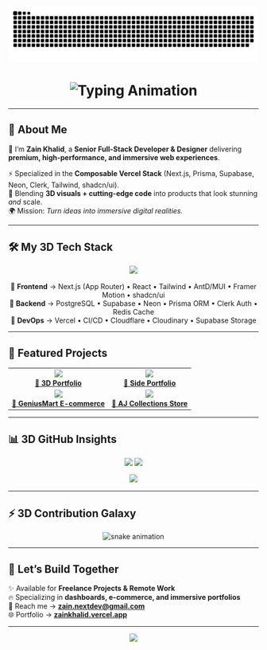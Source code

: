 <!-- 🚀 NEXT-LEVEL 3D IMMERSIVE GITHUB README -->

<!-- 🎇 3D Gradient Banner -->
<p align="center">
  <img src="https://raw.githubusercontent.com/Platane/snk/output/github-contribution-grid-snake-dark.svg" alt="3D Snake Animation" />
</p>

<h1 align="center">
  <img src="https://readme-typing-svg.herokuapp.com?font=Orbitron&size=34&duration=3000&pause=500&color=00F5D4&center=true&vCenter=true&width=750&lines=🚀+Zain+Khalid;Senior+Full-Stack+Developer;Composable+Vercel+Stack+Specialist;Architecting+Elite+Web+Platforms" alt="Typing Animation" />
</h1>

---

## 🌌 About Me  

💎 I’m **Zain Khalid**, a **Senior Full-Stack Developer & Designer** delivering  
**premium, high-performance, and immersive web experiences**.  

⚡ Specialized in the **Composable Vercel Stack** (Next.js, Prisma, Supabase, Neon, Clerk, Tailwind, shadcn/ui).  
🎨 Blending **3D visuals + cutting-edge code** into products that look stunning *and* scale.  
🌍 Mission: *Turn ideas into immersive digital realities.*  

---

## 🛠️ My 3D Tech Stack  

<p align="center">
  <img src="https://skillicons.dev/icons?i=nextjs,react,ts,tailwind,scss,styledcomponents,prisma,postgres,redis,supabase,nodejs,vercel,cloudflare,threejs,figma,git,github&perline=8" />
</p>

<div align="center">

🔹 **Frontend** → Next.js (App Router) • React • Tailwind • AntD/MUI • Framer Motion • shadcn/ui  
🔹 **Backend** → PostgreSQL • Supabase • Neon • Prisma ORM • Clerk Auth • Redis Cache  
🔹 **DevOps** → Vercel • CI/CD • Cloudflare • Cloudinary • Supabase Storage  

</div>

---

## 🌟 Featured Projects  

<table>
<tr>
<td align="center">
  <a href="https://zainkhalid.vercel.app" target="_blank">
    <img src="https://github-readme-stats.vercel.app/api/pin/?username=zainnextdev&repo=zain-khalid-portfolio&theme=vision-friendly-dark&border_color=00F5D4&border_radius=15" /><br/>
    <b>🔮 3D Portfolio</b>
  </a>
</td>
<td align="center">
  <a href="https://zaindevportfolio.vercel.app" target="_blank">
    <img src="https://github-readme-stats.vercel.app/api/pin/?username=zainnextdev&repo=zaindevportfolio&theme=vision-friendly-dark&border_color=00F5D4&border_radius=15" /><br/>
    <b>📂 Side Portfolio</b>
  </a>
</td>
</tr>
<tr>
<td align="center">
  <a href="https://geniusmart.vercel.app" target="_blank">
    <img src="https://github-readme-stats.vercel.app/api/pin/?username=zainnextdev&repo=geniusmart&theme=vision-friendly-dark&border_color=00F5D4&border_radius=15" /><br/>
    <b>🛒 GeniusMart E-commerce</b>
  </a>
</td>
<td align="center">
  <a href="https://ajcollections.vercel.app" target="_blank">
    <img src="https://github-readme-stats.vercel.app/api/pin/?username=zainnextdev&repo=ajcollections&theme=vision-friendly-dark&border_color=00F5D4&border_radius=15" /><br/>
    <b>💍 AJ Collections Store</b>
  </a>
</td>
</tr>
</table>

---

## 📊 3D GitHub Insights  

<p align="center">
  <img src="https://github-readme-stats.vercel.app/api?username=zainnextdev&show_icons=true&theme=radical&hide_border=true&count_private=true&bg_color=0d1117&title_color=00F5D4&icon_color=00F5D4" height="190" />
  <img src="https://github-readme-streak-stats.herokuapp.com/?user=zainnextdev&theme=radical&hide_border=true&background=0d1117&ring=00F5D4&fire=00F5D4&currStreakLabel=00F5D4" height="190" />
</p>

<p align="center">
  <img src="https://github-readme-activity-graph.vercel.app/graph?username=zainnextdev&bg_color=0D1117&color=00F5D4&line=00F5D4&point=FFFFFF&hide_border=true" />
</p>

---

## ⚡ 3D Contribution Galaxy  

<p align="center">
  <img src="https://github.com/zainnextdev/zainnextdev/blob/output/github-contribution-grid-snake.svg" alt="snake animation" />
</p>

---

## 🚀 Let’s Build Together  

✨ Available for **Freelance Projects & Remote Work**  
🔥 Specializing in **dashboards, e-commerce, and immersive portfolios**  
📩 Reach me → **[zain.nextdev@gmail.com](mailto:zain.nextdev@gmail.com)**  
🌐 Portfolio → **[zainkhalid.vercel.app](https://zainkhalid.vercel.app)**  

---

<!-- 🌊 Footer Banner -->
<p align="center">
  <img src="https://capsule-render.vercel.app/api?type=waving&color=00F5D4&height=150&section=footer"/>
</p>
